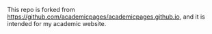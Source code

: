 This repo is forked from https://github.com/academicpages/academicpages.github.io, and it is intended for my academic website.

